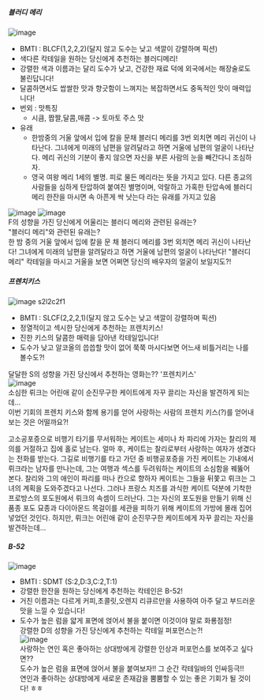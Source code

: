 ##### 블러디 메리

![image](https://user-images.githubusercontent.com/104412610/196197886-f5e7022b-b12b-41ef-a45c-4af28399f0a8.png)

- BMTI : BLCF(1,2,2,2)(달지 않고 도수는 낮고 색깔이 강렬하며 픽션)
- 색다른 칵테일을 원하는 당신에게 추천하는 블러디메리!
- 강렬한 색과 이름과는 달리 도수가 낮고, 건강한 재료 덕에 외국에서는 해장술로도 불린답니다!
- 달콤하면서도 쌉쌀한 맛과 향긋함이 느껴지는 복잡하면서도 중독적인 맛이 매력입니다!
- 번외 : 맛특징
  - 시큼, 짭짤,달콤,매콤 -> 토마토 주스 맛
- 유래
  - 한밤중의 거울 앞에서 입에 칼을 문채 블러디 메리를 3번 외치면 메리 귀신이 나타난다. 그녀에게 미래의 남편을 알려달라고 하면 거울에 남편의 얼굴이 나타난다. 메리 귀신의 기분이 좋지 않으면 자신을 부른 사람의 눈을 빼간다니 조심하자.
  - 영국 여왕 메리 1세의 별명. 피로 물든 메리라는 뜻을 가지고 있다. 다른 종교의 사람들을 심하게 탄압하여 붙여진 별명이며, 악랄하고 가혹한 탄압속에 블러디 메리 한잔을 마시면 속 아픈게 싹 낫는다 라는 유래를 가지고 있음

![image](https://user-images.githubusercontent.com/104412610/196220266-7e6c7867-d230-49a3-b0ca-bb3f09e7fe5e.png)
![image](https://user-images.githubusercontent.com/104412610/196219548-0eac972a-308f-4235-82f1-9f2c3cfeeb5b.png)  
F의 성향을 가진 당신에게 어울리는 블러디 메리와 관련된 유래는?  
"블러디 메리"와 관련된 유래는?  
한 밤 중의 거울 앞에서 입에 칼을 문 채 블러디 메리를 3번 외치면 메리 귀신이 나타난다!
그녀에게 미래의 남편을 알려달라고 하면 거울에 남편의 얼굴이 나타난다!
"블러디 메리" 칵테일을 마시고 거울을 보면
어쩌면 당신의 배우자의 얼굴이 보일지도?!

##### 프렌치키스

![image](https://user-images.githubusercontent.com/104412610/196223693-8b48d9b9-5de5-42ba-a76a-a3ea9c15ebf6.png)
s2l2c2f1

- BMTI : SLCF(2,2,2,1)(달지 않고 도수는 낮고 색깔이 강렬하며 픽션)
- 정열적이고 섹시한 당신에게 추천하는 프렌치키스!
- 진한 키스의 달콤한 매력을 담아낸 칵테일입니다!
- 도수가 낮고 알코올의 씁씁할 맛이 없어 쭉쭉 마시다보면 어느새 비틀거리는 나를 볼수도?!

달달한 S의 성향을 가진 당신에서 추천하는 영화는?? '프렌치키스'  
![image](https://user-images.githubusercontent.com/104412610/196229007-da6f68fa-71e8-42cf-8f39-6e75287fec17.png)  
 소심한 뤼크는 어린애 같이 순진무구한 케이트에게 자꾸 끌리는 자신을 발견하게 되는 데...  
 이번 기회의 프렌치 키스와 함께 용기를 얻어 사랑하는 사람의 프렌치 키스(?)를 얻어내보는 것은 어떨까요?!

고소공포증으로 비행기 타기를 무서워하는 케이트는 세미나 차 파리에 가자는 찰리의 제의를 거절하고 집에 홀로 남는다. 얼마 후, 케이트는 찰리로부터 사랑하는 여자가 생겼다는 전화를 받는다. 그길로 비행기를 타고 가던 중 비행공포증을 가진 케이트는 기내에서 뤼크라는 남자를 만나는데, 그는 여행과 섹스를 두려워하는 케이트의 소심함을 꿰뚫어 본다. 찰리와 그의 애인이 파리를 떠나 칸으로 향하자 케이트는 그들을 뒤쫓고 뤼크는 그녀의 계획을 도와주겠다고 나선다. 그러나 프랑스 치즈를 과식한 케이트 덕분에 기착한 프로방스의 포도원에서 뤼크의 속셈이 드러난다. 그는 자신의 포도원을 만들기 위해 신품종 포도 묘종과 다이아몬드 목걸이를 세관을 피하기 위해 케이트의 가방에 몰래 집어넣었던 것인다. 하지만, 뤼크는 어린애 같이 순진무구한 케이트에게 자꾸 끌리는 자신을 발견하는데...

##### B-52

![image](https://user-images.githubusercontent.com/104412610/196234874-63aedfe1-ce39-4a69-b16f-e5e32bf7a262.png)

- BMTI : SDMT (S:2,D:3,C:2,T:1)
- 강렬한 한잔을 원하는 당신에게 추천하는 칵테인은 B-52!
- 거친 이름과는 다르게 커피,초콜릿,오렌지 리큐르만을 사용하여 아주 달고 부드러운 맛을 느낄 수 있습니다!
- 도수가 높은 럼을 얇게 표면에 얹어서 불을 붙이면 이것이야 말로 화룡점정!  
  강렬한 D의 성향을 가진 당신에게 추천하는 칵테일 퍼포먼스는?!  
  ![image](https://user-images.githubusercontent.com/104412610/196236482-9fb2a1fa-f791-461f-9f20-f632e762ce52.png)  
  사랑하는 연인 혹은 좋아하는 상대방에게 강렬한 인상과 퍼포먼스를 보여주고 싶다면??  
  도수가 높은 럼을 표면에 얹어서 불을 붙여보자!! 그 순간 칵테일바의 인싸등극!!  
  연인과 좋아하는 상대방에게 새로운 존재감을 뿜뿜할 수 있는 좋은 기회가 될 것이다! ㅎㅎ
